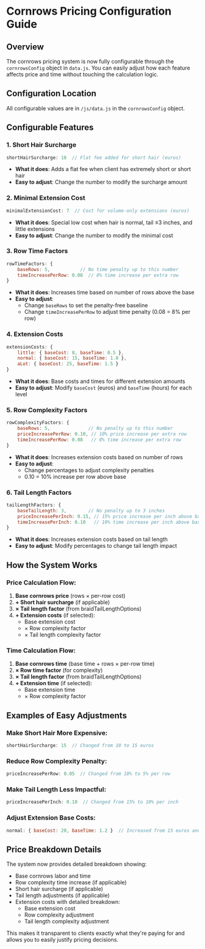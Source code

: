 # Cornrows Pricing Configuration Guide

## Overview
The cornrows pricing system is now fully configurable through the `cornrowsConfig` object in `data.js`. You can easily adjust how each feature affects price and time without touching the calculation logic.

## Configuration Location
All configurable values are in `/js/data.js` in the `cornrowsConfig` object.

## Configurable Features

### 1. Short Hair Surcharge
```javascript
shortHairSurcharge: 10  // Flat fee added for short hair (euros)
```
- **What it does**: Adds a flat fee when client has extremely short or short hair
- **Easy to adjust**: Change the number to modify the surcharge amount

### 2. Minimal Extension Cost
```javascript
minimalExtensionCost: 7  // Cost for volume-only extensions (euros)
```
- **What it does**: Special low cost when hair is normal, tail ≤3 inches, and little extensions
- **Easy to adjust**: Change the number to modify the minimal cost

### 3. Row Time Factors
```javascript
rowTimeFactors: {
    baseRows: 5,           // No time penalty up to this number
    timeIncreasePerRow: 0.08  // 8% time increase per extra row
}
```
- **What it does**: Increases time based on number of rows above the base
- **Easy to adjust**: 
  - Change `baseRows` to set the penalty-free baseline
  - Change `timeIncreasePerRow` to adjust time penalty (0.08 = 8% per row)

### 4. Extension Costs
```javascript
extensionCosts: {
    little: { baseCost: 8, baseTime: 0.5 },
    normal: { baseCost: 15, baseTime: 1.0 },
    aLot: { baseCost: 25, baseTime: 1.5 }
}
```
- **What it does**: Base costs and times for different extension amounts
- **Easy to adjust**: Modify `baseCost` (euros) and `baseTime` (hours) for each level

### 5. Row Complexity Factors
```javascript
rowComplexityFactors: {
    baseRows: 5,              // No penalty up to this number
    priceIncreasePerRow: 0.10, // 10% price increase per extra row
    timeIncreasePerRow: 0.08   // 8% time increase per extra row
}
```
- **What it does**: Increases extension costs based on number of rows
- **Easy to adjust**: 
  - Change percentages to adjust complexity penalties
  - 0.10 = 10% increase per row above base

### 6. Tail Length Factors
```javascript
tailLengthFactors: {
    baseTailLength: 3,        // No penalty up to 3 inches
    priceIncreasePerInch: 0.15, // 15% price increase per inch above base
    timeIncreasePerInch: 0.10   // 10% time increase per inch above base
}
```
- **What it does**: Increases extension costs based on tail length
- **Easy to adjust**: Modify percentages to change tail length impact

## How the System Works

### Price Calculation Flow:
1. **Base cornrows price** (rows × per-row cost)
2. **+ Short hair surcharge** (if applicable)
3. **× Tail length factor** (from braidTailLengthOptions)
4. **+ Extension costs** (if selected):
   - Base extension cost
   - × Row complexity factor
   - × Tail length complexity factor

### Time Calculation Flow:
1. **Base cornrows time** (base time + rows × per-row time)
2. **× Row time factor** (for complexity)
3. **× Tail length factor** (from braidTailLengthOptions)
4. **+ Extension time** (if selected):
   - Base extension time
   - × Row complexity factor

## Examples of Easy Adjustments

### Make Short Hair More Expensive:
```javascript
shortHairSurcharge: 15  // Changed from 10 to 15 euros
```

### Reduce Row Complexity Penalty:
```javascript
priceIncreasePerRow: 0.05  // Changed from 10% to 5% per row
```

### Make Tail Length Less Impactful:
```javascript
priceIncreasePerInch: 0.10  // Changed from 15% to 10% per inch
```

### Adjust Extension Base Costs:
```javascript
normal: { baseCost: 20, baseTime: 1.2 }  // Increased from 15 euros and 1.0 hours
```

## Price Breakdown Details

The system now provides detailed breakdown showing:
- Base cornrows labor and time
- Row complexity time increase (if applicable)
- Short hair surcharge (if applicable)
- Tail length adjustments (if applicable)
- Extension costs with detailed breakdown:
  - Base extension cost
  - Row complexity adjustment
  - Tail length complexity adjustment

This makes it transparent to clients exactly what they're paying for and allows you to easily justify pricing decisions.
